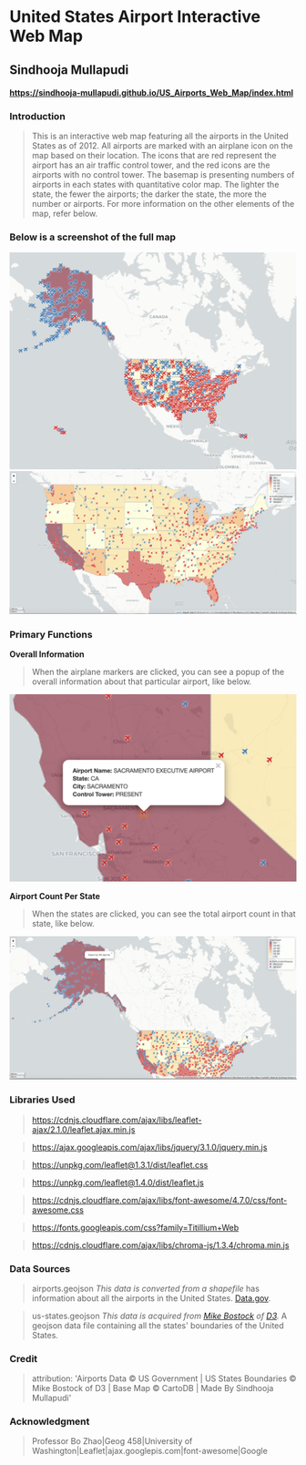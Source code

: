 # United States Airport Interactive Web Map
## Sindhooja Mullapudi
#### https://sindhooja-mullapudi.github.io/US_Airports_Web_Map/index.html 

### Introduction
>This is an interactive web map featuring all the airports in the United States as of 2012. All airports are marked with an airplane icon on the map based on their location. The icons that are red represent the airport has an air traffic control tower, and the red icons are the airports with no control tower. The basemap is presenting numbers of airports in each states with quantitative color map. The lighter the state, the fewer the airports; the darker the state, the more the number or airports. For more information on the other elements of the map, refer below. 

### Below is a screenshot of the full map

![](img/full.png)
![](img/zoom.png)

### Primary Functions

****Overall Information****
>When the airplane markers are clicked, you can see a popup of the overall information about that particular airport, like below. 

![](img/MarkerPopup.png)
 
****Airport Count Per State****
>When the states are clicked, you can see the total airport count in that state, like below. 

![](img/Countpopup.png)

### Libraries Used

>https://cdnjs.cloudflare.com/ajax/libs/leaflet-ajax/2.1.0/leaflet.ajax.min.js 

>https://ajax.googleapis.com/ajax/libs/jquery/3.1.0/jquery.min.js 

>https://unpkg.com/leaflet@1.3.1/dist/leaflet.css

>https://unpkg.com/leaflet@1.4.0/dist/leaflet.js

>https://cdnjs.cloudflare.com/ajax/libs/font-awesome/4.7.0/css/font-awesome.css

>https://fonts.googleapis.com/css?family=Titillium+Web

>https://cdnjs.cloudflare.com/ajax/libs/chroma-js/1.3.4/chroma.min.js

### Data Sources

>airports.geojson _This data is converted from a shapefile_ has information about all the airports in the United States. 
[Data.gov](https://catalog.data.gov/dataset/usgs-small-scale-dataset-airports-of-the-united-states-201207-shapefile).

>us-states.geojson _This data is acquired from [Mike Bostock](https://bost.ocks.org/mike/) of [D3](https://d3js.org/)._ A geojson data file containing all the states' boundaries of the United States.

### Credit

>attribution: 'Airports Data &copy; US Government | US States Boundaries &copy; Mike Bostock of D3 | Base Map &copy; CartoDB | Made By Sindhooja Mullapudi'


### Acknowledgment
>Professor Bo Zhao|Geog 458|University of Washington|Leaflet|ajax.googlepis.com|font-awesome|Google
